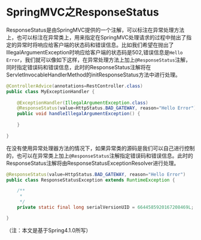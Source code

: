 # SpringMVC之ResponseStatus

ResponseStatus是由SpringMVC提供的一个注解，可以标注在异常处理方法上，也可以标注在异常类上，用来指定在SpringMVC处理请求的过程中抛出了指定的异常时将响应给客户端的状态码和错误信息。比如我们希望在抛出了IllegalArgumentException时响应给客户端的状态码是502,错误信息是`Hello Error`，我们就可以像如下这样，在异常处理方法上加上`@ResponseStatus`注解，同时指定错误码和错误信息，此时的ResponseStatus注解将在ServletInvocableHandlerMethod的initResponseStatus方法中进行处理。

```java
@ControllerAdvice(annotations=RestController.class)
public class MyExceptionHandler {
    
    @ExceptionHandler(IllegalArgumentException.class)
    @ResponseStatus(value=HttpStatus.BAD_GATEWAY, reason="Hello Error")
    public void handleIllegalArgumentException() {
        
    }
    
}
```

在没有使用异常处理器方法的情况下，如果异常类的源码是我们可以自己进行控制的，也可以在异常类上加上`@ResponseStatus`注解指定错误码和错误信息。此时的ResponseStatus注解将由ResponseStatusExceptionResolver进行处理。
```java
@ResponseStatus(value=HttpStatus.BAD_GATEWAY, reason="Hello Error")
public class ResponseStatusException extends RuntimeException {

    /**
     * 
     */
    private static final long serialVersionUID = 6644585920167208469L;

}
```

（注：本文是基于Spring4.1.0所写）
